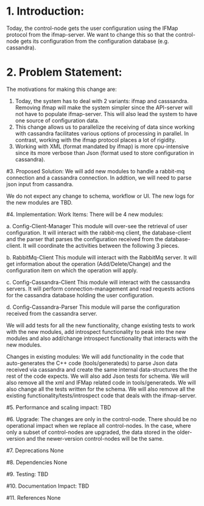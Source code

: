# 1. Introduction:
Today, the control-node gets the user configuration using the IFMap protocol from the ifmap-server. We want to change this so that the control-node gets its configuration from the configuration database (e.g. cassandra).

# 2. Problem Statement:
The motivations for making this change are:

1. Today, the system has to deal with 2 variants: ifmap and casssandra. Removing ifmap will make the system simpler since the API-server will not have to populate ifmap-server. This will also lead the system to have one source of configuration data.
2. This change allows us to parallelize the receiving of data since working with cassandra facilitates various options of processing in parallel. In contrast, working with the ifmap protocol places a lot of rigidity.
3. Working with XML (format mandated by ifmap) is more cpu-intensive since its more verbose than Json (format used to store configuration in cassandra).

#3. Proposed Solution:
We will add new modules to handle a rabbit-mq connection and a cassandra connection. In addtion, we will need to parse json input from cassandra.

We do not expect any change to schema, workflow or UI. The new logs for the new modules are TBD.

#4. Implementation:
Work Items:
There will be 4 new modules:

a. Config-Client-Manager
This module will over-see the retrieval of user configuration. It will interact with the rabbit-mq client, the database-client and the parser that parses the configuration received from the database-client. It will coordinate the activities between the following 3 pieces.

b. RabbitMq-Client
This module will interact with the RabbitMq server. It will get information about the operation (Add/Delete/Change) and the configuration item on which the operation will apply.

c. Config-Cassandra-Client
This module will interact with the casssandra servers. It will perform connection-management and read requests actions for the cassandra database holding the user configuration.

d. Config-Cassandra-Parser
This module will parse the configuration received from the cassandra server.

We will add tests for all the new functionality, change existing tests to work with the new modules, add introspect functionality to peak into the new modules and also add/change introspect functionality that interacts with the new modules.

Changes in existing modules:
We will add functionality in the code that auto-generates the C++ code (tools/generateds) to parse Json data received via cassandra and create the same internal data-structures the the rest of the code expects. We will also add Json tests for schema. We will also remove all the xml and IFMap related code in tools/generateds. We will also change all the tests written for the schema. We will also remove all the existing functionality/tests/introspect code that deals with the ifmap-server.

#5. Performance and scaling impact:
TBD

#6. Upgrade:
The changes are only in the control-node. There should be no operational impact when we replace all control-nodes. In the case, where only a subset of control-nodes are upgraded, the data stored in the older-version and the newer-version control-nodes will be the same.

#7. Deprecations
None

#8. Dependencies
None

#9. Testing:
TBD

#10. Documentation Impact:
TBD

#11. References
None
